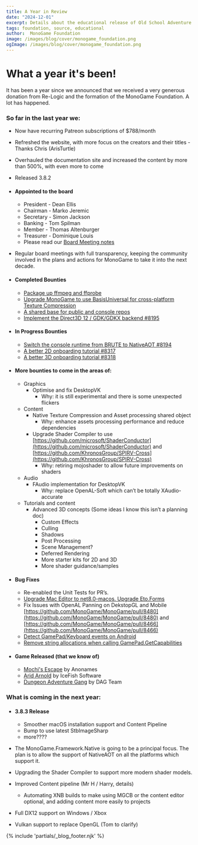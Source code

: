 ```yaml
---
title: A Year in Review
date: "2024-12-01"
excerpt: Details about the educational release of Old School Adventure
tags: foundation, source, educational
author:  MonoGame Foundation
image: /images/blog/cover/monogame_foundation.png
ogImage: /images/blog/cover/monogame_foundation.png
---
```


# What a year it's been!

It has been a year since we announced that we received a very generous donation from Re-Logic and the formation of the MonoGame Foundation. A lot has happened.

### So far in the last year we:

* Now have recurring Patreon subscriptions of $788/month  
* Refreshed the website, with more focus on the creators and their titles \- Thanks Chris (ArisTurtle)  
* Overhauled the documentation site and increased the content by more than 500%, with even more to come  
* Released 3.8.2

* #### Appointed to the board

  * President \- Dean Ellis  
  * Chairman \- Marko Jeremic  
  * Secretary \- Simon Jackson  
  * Banking \- Tom Spilman  
  * Member \- Thomas Altenburger  
  * Treasurer \- Dominique Louis  
  * Please read our [Board Meeting notes](https://monogame.net/blog/meeting)  
* Regular board meetings with full transparency, keeping the community involved in the plans and actions for MonoGame to take it into the next decade.

* #### Completed Bounties

  * [Package up ffmpeg and ffprobe](https://github.com/MonoGame/MonoGame/issues/8241)  
  * [Upgrade MonoGame to use BasisUniversal for cross-platform Texture Compression](https://github.com/MonoGame/MonoGame/issues/8419)  
  * [A shared base for public and console repos](https://github.com/MonoGame/MonoGame/issues/8242)  
  * [Implement the Direct3D 12 / GDK/GDKX backend \#8195](https://github.com/MonoGame/MonoGame/issues/8195)

* #### In Progress Bounties

  * [Switch the console runtime from BRUTE to NativeAOT \#8194](https://github.com/MonoGame/MonoGame/issues/8194)  
  * [A better 2D onboarding tutorial \#8317](https://github.com/MonoGame/MonoGame/issues/8317)  
  * [A better 3D onboarding tutorial \#8318](https://github.com/MonoGame/MonoGame/issues/8318)

* #### More bounties to come in the areas of:

  * Graphics  
    * Optimise and fix DesktopVK  
      * Why: it is still experimental and there is some unexpected flickers  
  * Content  
    * Native Texture Compression and Asset processing shared object  
      * Why: enhance assets processing performance and reduce dependencies  
    * Upgrade Shader Compiler to use [https://github.com/microsoft/ShaderConductor](https://github.com/microsoft/ShaderConductor) and [https://github.com/KhronosGroup/SPIRV-Cross](https://github.com/KhronosGroup/SPIRV-Cross)	  
      * Why: retiring mojoshader to allow future improvements on shaders  
  * Audio  
    * FAudio implementation for DesktopVK  
      * Why: replace OpenAL-Soft which can’t be totally XAudio-accurate  
  * Tutorials and content  
    * Advanced 3D concepts (Some ideas I know this isn’t a planning doc)  
      * Custom Effects   
      * Culling  
      * Shadows  
      * Post Processing  
      * Scene Management?  
      * Deferred Rendering  
      * More starter kits for 2D and 3D  
      * More shader guidance/samples

* #### Bug Fixes

  * Re-enabled the Unit Tests for PR’s.  
  * [Upgrade Mac Editor to net8.0-macos. Upgrade Eto.Forms](https://github.com/MonoGame/MonoGame/pull/8505)   
  * Fix Issues with OpenAL Panning on DekstopGL and Mobile  [https://github.com/MonoGame/MonoGame/pull/8480](https://github.com/MonoGame/MonoGame/pull/8480) and [https://github.com/MonoGame/MonoGame/pull/8466](https://github.com/MonoGame/MonoGame/pull/8466)  
  * [Detect GamePad/Keyboard events on Android](https://github.com/MonoGame/MonoGame/pull/8465)   
  * [Remove string allocations when calling GamePad.GetCapabilities](https://github.com/MonoGame/MonoGame/pull/8453)

* #### Game Released (that we know of)
  * [Mochi's Escape](https://anonames-lair.itch.io/mochi-escape) by Anonames
  * [Arid Arnold](https://icefish-software.itch.io/arid-arnold) by IceFish Software
  * [Dungeon Adventure Gang](https://store.steampowered.com/app/2147690/Dungeon_Adventure_Gang/) by DAG Team

### What is coming in the next year:

* #### 3.8.3 Release

  * Smoother macOS installation support and Content Pipeline  
  * Bump to use latest StbImageSharp  
  * more????  
* The MonoGame.Framework.Native is going to be a principal focus. The plan is to allow the support of NativeAOT on all the platforms which support it.   
* Upgrading the Shader Compiler to support more modern shader models.   
* Improved Content pipeline (Mr H / Harry, details)  
  * Automating XNB builds to make using MGCB or the content editor optional, and adding content more easily to projects  
* Full DX12 support on Windows / Xbox  
* Vulkan support to replace OpenGL (Tom to clarify)

{% include 'partials/_blog_footer.njk' %}